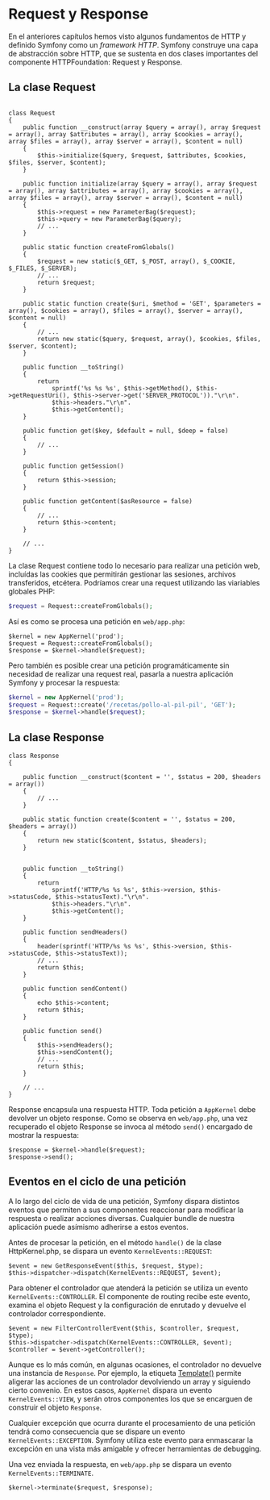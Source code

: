 # Request y Response

En el anteriores capítulos hemos visto algunos fundamentos de HTTP y definido Symfony como un *framework HTTP*. Symfony construye una capa de abstracción sobre HTTP, que se sustenta en dos clases importantes del componente HTTPFoundation: Request y Response.

## La clase Request

```Request.php

class Request
{
    public function __construct(array $query = array(), array $request = array(), array $attributes = array(), array $cookies = array(), array $files = array(), array $server = array(), $content = null)
    {
        $this->initialize($query, $request, $attributes, $cookies, $files, $server, $content);
    }

    public function initialize(array $query = array(), array $request = array(), array $attributes = array(), array $cookies = array(), array $files = array(), array $server = array(), $content = null)
    {
        $this->request = new ParameterBag($request);
        $this->query = new ParameterBag($query);
        // ...
    }

    public static function createFromGlobals()
    {
        $request = new static($_GET, $_POST, array(), $_COOKIE, $_FILES, $_SERVER);
        // ...
        return $request;
    }

    public static function create($uri, $method = 'GET', $parameters = array(), $cookies = array(), $files = array(), $server = array(), $content = null)
    {
        // ...
        return new static($query, $request, array(), $cookies, $files, $server, $content);
    }

    public function __toString()
    {
        return
            sprintf('%s %s %s', $this->getMethod(), $this->getRequestUri(), $this->server->get('SERVER_PROTOCOL'))."\r\n".
            $this->headers."\r\n".
            $this->getContent();
    }

    public function get($key, $default = null, $deep = false)
    {
        // ...
    }

    public function getSession()
    {
        return $this->session;
    }

    public function getContent($asResource = false)
    {
        // ...
        return $this->content;
    }

    // ...
}
```

La clase Request contiene todo lo necesario para realizar una petición web, incluídas las cookies que permitirán gestionar las sesiones, archivos transferidos, etcétera. Podríamos crear una request utilizando las viariables globales PHP:

```php
$request = Request::createFromGlobals();
```
Así es como se procesa una petición en `web/app.php`:

```
$kernel = new AppKernel('prod');
$request = Request::createFromGlobals();
$response = $kernel->handle($request);
```

Pero también es posible crear una petición programáticamente sin necesidad de realizar una request real, pasarla a nuestra aplicación Symfony y procesar la respuesta:

```php
$kernel = new AppKernel('prod');
$request = Request::create('/recetas/pollo-al-pil-pil', 'GET');
$response = $kernel->handle($request);
```


## La clase Response

```Response.php
class Response
{

    public function __construct($content = '', $status = 200, $headers = array())
    {
        // ...
    }

    public static function create($content = '', $status = 200, $headers = array())
    {
        return new static($content, $status, $headers);
    }


    public function __toString()
    {
        return
            sprintf('HTTP/%s %s %s', $this->version, $this->statusCode, $this->statusText)."\r\n".
            $this->headers."\r\n".
            $this->getContent();
    }

    public function sendHeaders()
    {
        header(sprintf('HTTP/%s %s %s', $this->version, $this->statusCode, $this->statusText));
        // ...
        return $this;
    }

    public function sendContent()
    {
        echo $this->content;
        return $this;
    }

    public function send()
    {
        $this->sendHeaders();
        $this->sendContent();
        // ...
        return $this;
    }

    // ...
}
```

Response encapsula una respuesta HTTP. Toda petición a `AppKernel` debe devolver un objeto response. Como se observa en `web/app.php`, una vez recuperado el objeto Response se invoca al método `send()` encargado de mostrar la respuesta:


```
$response = $kernel->handle($request);
$response->send();
```


## Eventos en el ciclo de una petición

A lo largo del ciclo de vida de una petición, Symfony dispara distintos eventos que permiten a sus componentes reaccionar para modificar la respuesta o realizar acciones diversas. Cualquier bundle de nuestra aplicación puede asímismo adherirse a estos eventos.

Antes de procesar la petición, en el método `handle()` de la clase HttpKernel.php, se dispara un evento `KernelEvents::REQUEST`:


```
$event = new GetResponseEvent($this, $request, $type);
$this->dispatcher->dispatch(KernelEvents::REQUEST, $event);
```

Para obtener el controlador que atenderá la petición se utiliza un evento `KernelEvents::CONTROLLER`. El componente de routing recibe este evento, examina el objeto Request y la configuración de enrutado y devuelve el controlador correspondiente.

```
$event = new FilterControllerEvent($this, $controller, $request, $type);
$this->dispatcher->dispatch(KernelEvents::CONTROLLER, $event);
$controller = $event->getController();
```

Aunque es lo más común, en algunas ocasiones, el controlador no devuelve una instancia de `Response`. Por ejemplo, la etiqueta [Template()](http://symfony.com/doc/current/bundles/SensioFrameworkExtraBundle/annotations/view.html) permite aligerar las acciones de un controlador devolviendo un array y siguiendo cierto convenio. En estos casos, `AppKernel` dispara un evento `KernelEvents::VIEW`, y serán otros componentes los que se encarguen de construir el objeto `Response`.


Cualquier excepción que ocurra durante el procesamiento de una petición tendrá como consecuencia que se dispare un evento `KernelEvents::EXCEPTION`. Symfony utiliza este evento para enmascarar la excepción en una vista más amigable y ofrecer herramientas de debugging.


Una vez enviada la respuesta, en `web/app.php` se dispara un evento `KernelEvents::TERMINATE`.

```
$kernel->terminate($request, $response);
```


